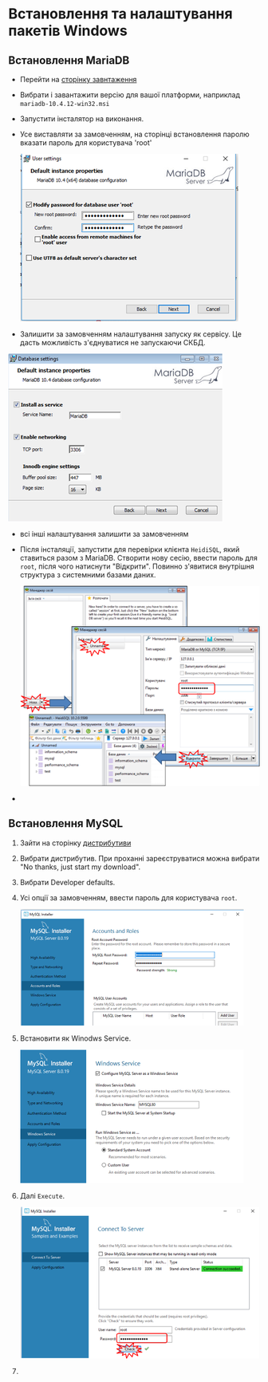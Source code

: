 # Встановлення та налаштування пакетів Windows

## Встановлення MariaDB

- Перейти на  [сторінку завнтаження](https://downloads.mariadb.org/mariadb/10.4.12/)

- Вибрати і завантажити версію для вашої платформи, наприклад `mariadb-10.4.12-win32.msi`

- Запустити інсталятор на виконання.

- Усе виставляти за замовченням, на сторінці встановлення паролю вказати пароль для користувача 'root'

  ![](winmedia/4.png)

- Залишити за замовченням налаштування запуску як сервісу. Це дасть можливість з'єднуватися не запускаючи СКБД. 

![](winmedia/5.png)

- всі інші налаштування залишити за замовченням

- Після інсталяції, запустити для перевірки клієнта `HeidiSQL`, який ставиться разом з MariaDB. Створити нову сесію, ввести пароль для `root`, після чого натиснути "Відкрити". Повинно з'явитися внутрішня структура з системними базами даних.  

  ![](winmedia/6.png)

-  

## Встановлення MySQL

1. Зайти на сторінку [дистрибутиви](https://dev.mysql.com/downloads/installer/)

2. Вибрати дистрибутив. При проханні зареєструватися можна вибрати "No thanks, just start my download".

3. Вибрати Developer defaults.

4. Усі опції за замовченням, ввести пароль для користувача `root`.

   ![](winmedia/2.png)

5. Встановити як Winodws Service.

   ![](winmedia/1.png)

6. Далі `Execute`.

   ![](winmedia/3.png)

7. 

